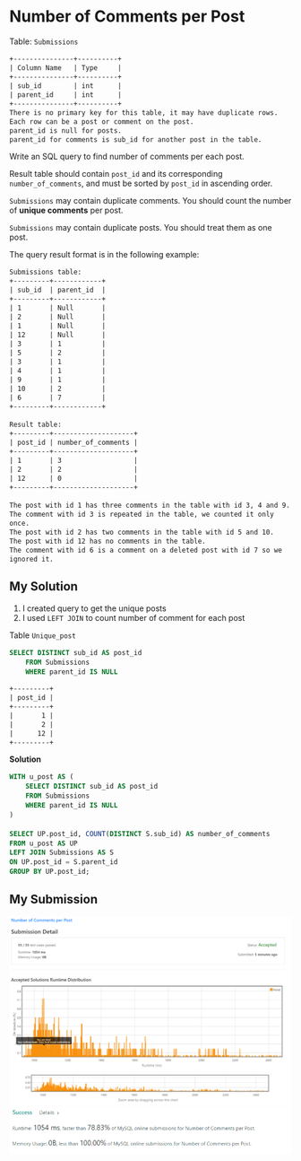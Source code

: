 # Number of Comments per Post

Table: `Submissions`
```
+---------------+----------+
| Column Name   | Type     |
+---------------+----------+
| sub_id        | int      |
| parent_id     | int      |
+---------------+----------+
There is no primary key for this table, it may have duplicate rows.
Each row can be a post or comment on the post.
parent_id is null for posts.
parent_id for comments is sub_id for another post in the table.
```

Write an SQL query to find number of comments per each post.

Result table should contain `post_id` and its corresponding `number_of_comments`, and must be sorted by `post_id` in ascending order.

`Submissions` may contain duplicate comments. You should count the number of **unique comments** per post.

`Submissions` may contain duplicate posts. You should treat them as one post.

The query result format is in the following example:

```
Submissions table:
+---------+------------+
| sub_id  | parent_id  |
+---------+------------+
| 1       | Null       |
| 2       | Null       |
| 1       | Null       |
| 12      | Null       |
| 3       | 1          |
| 5       | 2          |
| 3       | 1          |
| 4       | 1          |
| 9       | 1          |
| 10      | 2          |
| 6       | 7          |
+---------+------------+

Result table:
+---------+--------------------+
| post_id | number_of_comments |
+---------+--------------------+
| 1       | 3                  |
| 2       | 2                  |
| 12      | 0                  |
+---------+--------------------+

The post with id 1 has three comments in the table with id 3, 4 and 9. The comment with id 3 is repeated in the table, we counted it only once.
The post with id 2 has two comments in the table with id 5 and 10.
The post with id 12 has no comments in the table.
The comment with id 6 is a comment on a deleted post with id 7 so we ignored it.
```

## My Solution 
1. I created query to get the unique posts 
2. I used `LEFT JOIN` to count number of comment for each post

Table `Unique_post`
```sql
SELECT DISTINCT sub_id AS post_id
    FROM Submissions
    WHERE parent_id IS NULL
```

```
+---------+
| post_id |
+---------+
|       1 |
|       2 |
|      12 |
+---------+
```

**Solution**
```sql
WITH u_post AS (
	SELECT DISTINCT sub_id AS post_id
    FROM Submissions
    WHERE parent_id IS NULL
)

SELECT UP.post_id, COUNT(DISTINCT S.sub_id) AS number_of_comments
FROM u_post AS UP
LEFT JOIN Submissions AS S
ON UP.post_id = S.parent_id
GROUP BY UP.post_id;
```

## My Submission 
![mysub2](mysub2.png)
![mysub1](mysub1.png)